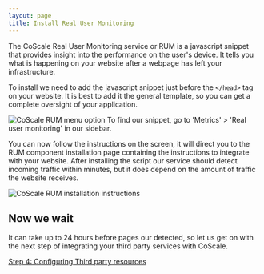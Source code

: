 ```yaml
---
layout: page
title: Install Real User Monitoring
---
```


The CoScale Real User Monitoring service or RUM is a javascript snippet that provides insight into the performance on the user's device. It tells you what is happening on your website after a webpage has left your infrastructure.

To install we need to add the javascript snippet just before the `</head>` tag on your website. It is best to add it the general template, so you can get a complete oversight of your application.

<p class="text-center">
    <img class="img-responsive" src="{{ site.baseurl }}/gfx/getting-started/install-rum/rum_menu.png" alt="CoScale RUM menu option" />
    To find our snippet, go to 'Metrics' > 'Real user monitoring' in our sidebar.
</p>

You can now follow the instructions on the screen, it will direct you to the RUM component installation page containing the instructions to integrate with your website. After installing the script our service should detect incoming traffic within minutes, but it does depend on the amount of traffic the website receives.

<p class="text-center"><img class="" src="{{ site.baseurl }}/gfx/getting-started/install-rum/rum_install.png" alt="CoScale RUM installation instructions" /></p>

## Now we wait
It can take up to 24 hours before pages our detected, so let us get on with the next step of integrating your third party services with CoScale.

<a href="{{ site.baseurl }}/getting-started/third-party-integration.html" class="btn btn-primary btn-lg btn-block spacing-top">Step 4: Configuring Third party resources</a>
